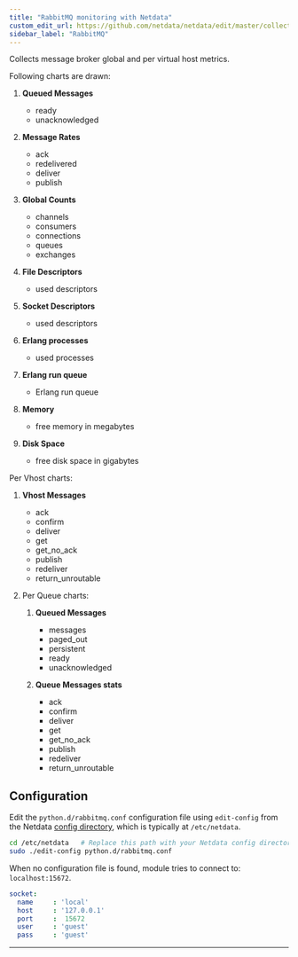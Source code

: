```yaml
---
title: "RabbitMQ monitoring with Netdata"
custom_edit_url: https://github.com/netdata/netdata/edit/master/collectors/python.d.plugin/rabbitmq/README.md
sidebar_label: "RabbitMQ"
---
```




Collects message broker global and per virtual host metrics.


Following charts are drawn:

1.  **Queued Messages**

    -   ready
    -   unacknowledged

2.  **Message Rates**

    -   ack
    -   redelivered
    -   deliver
    -   publish

3.  **Global Counts**

    -   channels
    -   consumers
    -   connections
    -   queues
    -   exchanges

4.  **File Descriptors**

    -   used descriptors

5.  **Socket Descriptors**

    -   used descriptors

6.  **Erlang processes**

    -   used processes

7.  **Erlang run queue**

    -   Erlang run queue

8.  **Memory**

    -   free memory in megabytes

9.  **Disk Space**

    -   free disk space in gigabytes


Per Vhost charts:

1.  **Vhost Messages**

    -   ack
    -   confirm
    -   deliver
    -   get
    -   get_no_ack
    -   publish
    -   redeliver
    -   return_unroutable

2. Per Queue charts:

    1. **Queued Messages**

        - messages
        - paged_out
        - persistent
        - ready
        - unacknowledged

    2. **Queue Messages stats**

        -   ack
        -   confirm
        -   deliver
        -   get
        -   get_no_ack
        -   publish
        -   redeliver
        -   return_unroutable

## Configuration

Edit the `python.d/rabbitmq.conf` configuration file using `edit-config` from the Netdata [config
directory](/docs/configure/nodes), which is typically at `/etc/netdata`.

```bash
cd /etc/netdata   # Replace this path with your Netdata config directory, if different
sudo ./edit-config python.d/rabbitmq.conf
```

When no configuration file is found, module tries to connect to: `localhost:15672`.

```yaml
socket:
  name     : 'local'
  host     : '127.0.0.1'
  port     :  15672
  user     : 'guest'
  pass     : 'guest'
```

---


